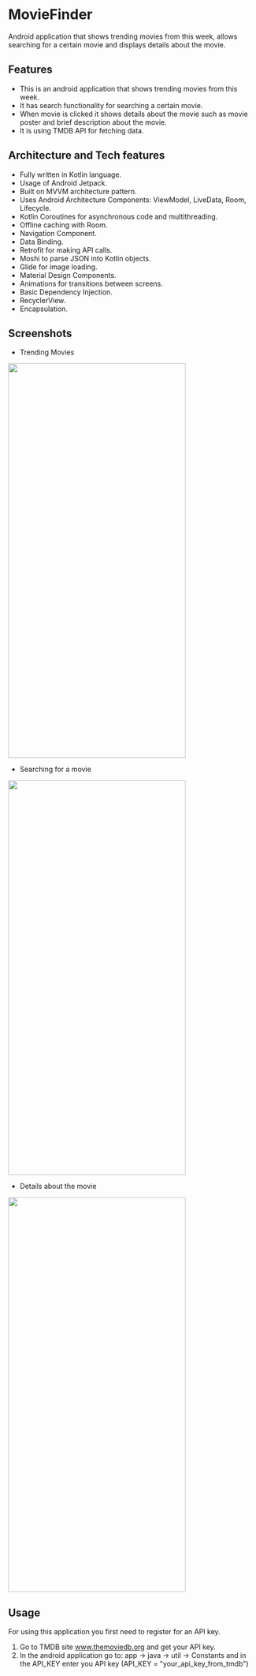 # MovieFinder
Android application that shows trending movies from this week, allows searching for a certain movie and displays details about the movie.

## Features
- This is an android application that shows trending movies from this week.
- It has search functionality for searching a certain movie.
- When movie is clicked it shows details about the movie such as movie poster and brief description about the movie.
- It is using TMDB API for fetching data.

## Architecture and Tech features
- Fully written in Kotlin language.
- Usage of Android Jetpack.
- Built on MVVM architecture pattern.
- Uses Android Architecture Components: ViewModel, LiveData, Room, Lifecycle.
- Kotlin Coroutines for asynchronous code and multithreading.
- Offline caching with Room.
- Navigation Component.
- Data Binding.
- Retrofit for making API calls.
- Moshi to parse JSON into Kotlin objects.
- Glide for image loading.
- Material Design Components.
- Animations for transitions between screens.
- Basic Dependency Injection.
- RecyclerView.
- Encapsulation.

## Screenshots
- Trending Movies
<img src="https://user-images.githubusercontent.com/98162296/150681100-f4920cf5-1f0f-40b9-adee-df6fc898bc39.jpg" width="360" height="800">

- Searching for a movie
<img src="https://user-images.githubusercontent.com/98162296/150681645-91055a66-af7c-48b8-9435-2145141e85be.jpg" width="360" height="800">

- Details about the movie
<img src="https://user-images.githubusercontent.com/98162296/150681666-068679b6-acb0-43c0-8a8d-151101a0294a.jpg" width="360" height="800">

## Usage
For using this application you first need to register for an API key.
1. Go to TMDB site www.themoviedb.org and get your API key.
2. In the android application go to: app -> java -> util -> Constants and in the API_KEY enter you API key (API_KEY = "your_api_key_from_tmdb")
